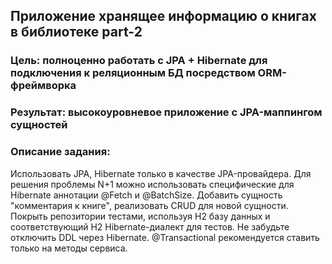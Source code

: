 ## Приложение хранящее информацию о книгах в библиотеке part-2
### Цель: полноценно работать с JPA + Hibernate для подключения к реляционным БД посредством ORM-фреймворка
### Результат: высокоуровневое приложение с JPA-маппингом сущностей
### Описание задания:
Использовать JPA, Hibernate только в качестве JPA-провайдера.
Для решения проблемы N+1 можно использовать специфические для Hibernate аннотации @Fetch и @BatchSize.
Добавить сущность "комментария к книге", реализовать CRUD для новой сущности.
Покрыть репозитории тестами, используя H2 базу данных и соответствующий H2 Hibernate-диалект для тестов.
Не забудьте отключить DDL через Hibernate.
@Transactional рекомендуется ставить только на методы сервиса. 
